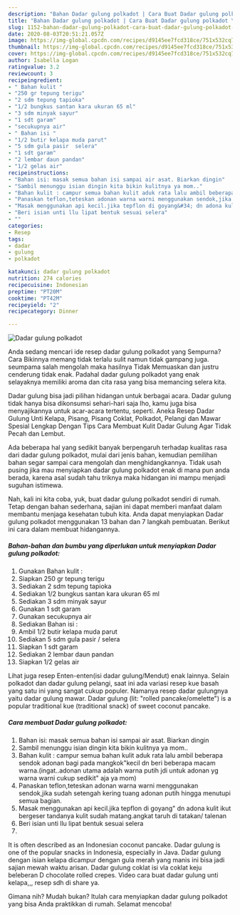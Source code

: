 ```yaml
---
description: "Bahan Dadar gulung polkadot | Cara Buat Dadar gulung polkadot Yang Menggugah Selera"
title: "Bahan Dadar gulung polkadot | Cara Buat Dadar gulung polkadot Yang Menggugah Selera"
slug: 1152-bahan-dadar-gulung-polkadot-cara-buat-dadar-gulung-polkadot-yang-menggugah-selera
date: 2020-08-03T20:51:21.057Z
image: https://img-global.cpcdn.com/recipes/d9145ee7fcd318ce/751x532cq70/dadar-gulung-polkadot-foto-resep-utama.jpg
thumbnail: https://img-global.cpcdn.com/recipes/d9145ee7fcd318ce/751x532cq70/dadar-gulung-polkadot-foto-resep-utama.jpg
cover: https://img-global.cpcdn.com/recipes/d9145ee7fcd318ce/751x532cq70/dadar-gulung-polkadot-foto-resep-utama.jpg
author: Isabella Logan
ratingvalue: 3.2
reviewcount: 3
recipeingredient:
- " Bahan kulit "
- "250 gr tepung terigu"
- "2 sdm tepung tapioka"
- "1/2 bungkus santan kara ukuran 65 ml"
- "3 sdm minyak sayur"
- "1 sdt garam"
- "secukupnya air"
- " Bahan isi "
- "1/2 butir kelapa muda parut"
- "5 sdm gula pasir  selera"
- "1 sdt garam"
- "2 lembar daun pandan"
- "1/2 gelas air"
recipeinstructions:
- "Bahan isi: masak semua bahan isi sampai air asat. Biarkan dingin"
- "Sambil menunggu isian dingin kita bikin kulitnya ya mom.."
- "Bahan kulit : campur semua bahan kulit aduk rata lalu ambil beberapa sendok adonan bagi pada mangkok&#34;kecil dn beri beberapa macam warna.(ingat..adonan utama adalah warna putih jdi untuk adonan yg warna warni cukup sedikit&#34; aja ya mom)"
- "Panaskan teflon,teteskan adonan warna warni menggunakan sendok,jika sudah setengah kering tuang adonan putih hingga menutupi semua bagian."
- "Masak menggunakan api kecil.jika tepflon di goyang&#34; dn adona kulit ikut bergeser tandanya kulit sudah matang.angkat taruh di tatakan/ talenan"
- "Beri isian unti llu lipat bentuk sesuai selera"
- ""
categories:
- Resep
tags:
- dadar
- gulung
- polkadot

katakunci: dadar gulung polkadot 
nutrition: 274 calories
recipecuisine: Indonesian
preptime: "PT20M"
cooktime: "PT42M"
recipeyield: "2"
recipecategory: Dinner

---
```



![Dadar gulung polkadot](https://img-global.cpcdn.com/recipes/d9145ee7fcd318ce/751x532cq70/dadar-gulung-polkadot-foto-resep-utama.jpg)

Anda sedang mencari ide resep dadar gulung polkadot yang Sempurna? Cara Bikinnya memang tidak terlalu sulit namun tidak gampang juga. seumpama salah mengolah maka hasilnya Tidak Memuaskan dan justru cenderung tidak enak. Padahal dadar gulung polkadot yang enak selayaknya memiliki aroma dan cita rasa yang bisa memancing selera kita.

Dadar gulung bisa jadi pilihan hidangan untuk berbagai acara. Dadar gulung tidak hanya bisa dikonsumsi sehari-hari saja lho, kamu juga bisa menyajikannya untuk acar-acara tertentu, seperti. Aneka Resep Dadar Gulung Unti Kelapa, Pisang, Pisang Coklat, Polkadot, Pelangi dan Mawar Spesial Lengkap Dengan Tips Cara Membuat Kulit Dadar Gulung Agar Tidak Pecah dan Lembut.

Ada beberapa hal yang sedikit banyak berpengaruh terhadap kualitas rasa dari dadar gulung polkadot, mulai dari jenis bahan, kemudian pemilihan bahan segar sampai cara mengolah dan menghidangkannya. Tidak usah pusing jika mau menyiapkan dadar gulung polkadot enak di mana pun anda berada, karena asal sudah tahu triknya maka hidangan ini mampu menjadi suguhan istimewa.


Nah, kali ini kita coba, yuk, buat dadar gulung polkadot sendiri di rumah. Tetap dengan bahan sederhana, sajian ini dapat memberi manfaat dalam membantu menjaga kesehatan tubuh kita. Anda dapat menyiapkan Dadar gulung polkadot menggunakan 13 bahan dan 7 langkah pembuatan. Berikut ini cara dalam membuat hidangannya.

<!--inarticleads1-->

##### Bahan-bahan dan bumbu yang diperlukan untuk menyiapkan Dadar gulung polkadot:

1. Gunakan  Bahan kulit :
1. Siapkan 250 gr tepung terigu
1. Sediakan 2 sdm tepung tapioka
1. Sediakan 1/2 bungkus santan kara ukuran 65 ml
1. Sediakan 3 sdm minyak sayur
1. Gunakan 1 sdt garam
1. Gunakan secukupnya air
1. Sediakan  Bahan isi :
1. Ambil 1/2 butir kelapa muda parut
1. Sediakan 5 sdm gula pasir / selera
1. Siapkan 1 sdt garam
1. Sediakan 2 lembar daun pandan
1. Siapkan 1/2 gelas air


Lihat juga resep Enten-enten(isi dadar gulung/Mendut) enak lainnya. Selain polkadot dan dadar gulung pelangi, saat ini ada variasi resep kue basah yang satu ini yang sangat cukup populer. Namanya resep dadar gulungnya yaitu dadar gulung mawar. Dadar gulung (lit: &#34;rolled pancake/omelette&#34;) is a popular traditional kue (traditional snack) of sweet coconut pancake. 

<!--inarticleads2-->

##### Cara membuat Dadar gulung polkadot:

1. Bahan isi: masak semua bahan isi sampai air asat. Biarkan dingin
1. Sambil menunggu isian dingin kita bikin kulitnya ya mom..
1. Bahan kulit : campur semua bahan kulit aduk rata lalu ambil beberapa sendok adonan bagi pada mangkok&#34;kecil dn beri beberapa macam warna.(ingat..adonan utama adalah warna putih jdi untuk adonan yg warna warni cukup sedikit&#34; aja ya mom)
1. Panaskan teflon,teteskan adonan warna warni menggunakan sendok,jika sudah setengah kering tuang adonan putih hingga menutupi semua bagian.
1. Masak menggunakan api kecil.jika tepflon di goyang&#34; dn adona kulit ikut bergeser tandanya kulit sudah matang.angkat taruh di tatakan/ talenan
1. Beri isian unti llu lipat bentuk sesuai selera
1. 


It is often described as an Indonesian coconut pancake. Dadar gulung is one of the popular snacks in Indonesia, especially in Java. Dadar gulung dengan isian kelapa dicampur dengan gula merah yang manis ini bisa jadi sajian mewah waktu arisan. Dadar gulung coklat isi vla coklat keju beleberan D chocolate rolled crepes. Video cara buat dadar gulung unti kelapa,,, resep sdh di share ya. 

Gimana nih? Mudah bukan? Itulah cara menyiapkan dadar gulung polkadot yang bisa Anda praktikkan di rumah. Selamat mencoba!
